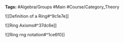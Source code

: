 **Tags:** #Algebra/Groups #Main #Course/Category_Theory

![[Definition of a Ring#^9c1e7e]]

![[Ring Axioms#^37dc6e]]

![[Ring rng notation#^1ce6f0]]